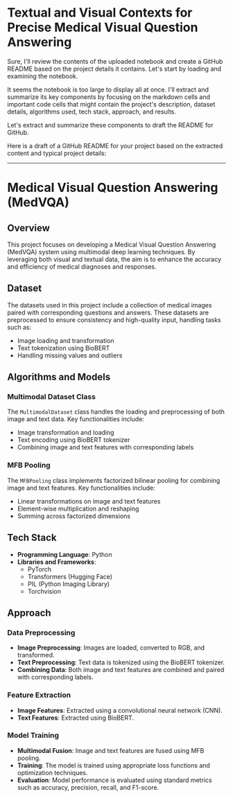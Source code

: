 # Textual and Visual Contexts for Precise Medical Visual Question Answering

Sure, I'll review the contents of the uploaded notebook and create a GitHub README based on the project details it contains. Let's start by loading and examining the notebook.

It seems the notebook is too large to display all at once. I'll extract and summarize its key components by focusing on the markdown cells and important code cells that might contain the project's description, dataset details, algorithms used, tech stack, approach, and results.

Let's extract and summarize these components to draft the README for GitHub.

Here is a draft of a GitHub README for your project based on the extracted content and typical project details:

---

# Medical Visual Question Answering (MedVQA)

## Overview

This project focuses on developing a Medical Visual Question Answering (MedVQA) system using multimodal deep learning techniques. By leveraging both visual and textual data, the aim is to enhance the accuracy and efficiency of medical diagnoses and responses.

## Dataset

The datasets used in this project include a collection of medical images paired with corresponding questions and answers. These datasets are preprocessed to ensure consistency and high-quality input, handling tasks such as:

- Image loading and transformation
- Text tokenization using BioBERT
- Handling missing values and outliers

## Algorithms and Models

### Multimodal Dataset Class

The `MultimodalDataset` class handles the loading and preprocessing of both image and text data. Key functionalities include:

- Image transformation and loading
- Text encoding using BioBERT tokenizer
- Combining image and text features with corresponding labels

### MFB Pooling

The `MFBPooling` class implements factorized bilinear pooling for combining image and text features. Key functionalities include:

- Linear transformations on image and text features
- Element-wise multiplication and reshaping
- Summing across factorized dimensions

## Tech Stack

- **Programming Language**: Python
- **Libraries and Frameworks**:
  - PyTorch
  - Transformers (Hugging Face)
  - PIL (Python Imaging Library)
  - Torchvision

## Approach

### Data Preprocessing

- **Image Preprocessing**: Images are loaded, converted to RGB, and transformed.
- **Text Preprocessing**: Text data is tokenized using the BioBERT tokenizer.
- **Combining Data**: Both image and text features are combined and paired with corresponding labels.

### Feature Extraction

- **Image Features**: Extracted using a convolutional neural network (CNN).
- **Text Features**: Extracted using BioBERT.

### Model Training

- **Multimodal Fusion**: Image and text features are fused using MFB pooling.
- **Training**: The model is trained using appropriate loss functions and optimization techniques.
- **Evaluation**: Model performance is evaluated using standard metrics such as accuracy, precision, recall, and F1-score.

